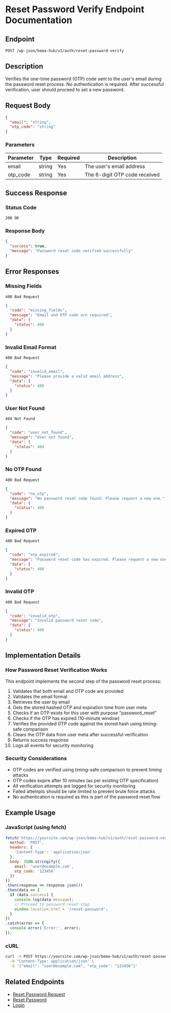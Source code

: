 # Reset Password Verify Endpoint Documentation

## Endpoint
```
POST /wp-json/bema-hub/v1/auth/reset-password-verify
```

## Description
Verifies the one-time password (OTP) code sent to the user's email during the password reset process. No authentication is required. After successful verification, user should proceed to set a new password.

## Request Body
```json
{
  "email": "string",
  "otp_code": "string"
}
```

### Parameters
| Parameter | Type   | Required | Description                   |
|-----------|--------|----------|-------------------------------|
| email     | string | Yes      | The user's email address      |
| otp_code  | string | Yes      | The 6-digit OTP code received |

## Success Response

### Status Code
```
200 OK
```

### Response Body
```json
{
  "success": true,
  "message": "Password reset code verified successfully"
}
```

## Error Responses

### Missing Fields
```
400 Bad Request
```
```json
{
  "code": "missing_fields",
  "message": "Email and OTP code are required",
  "data": {
    "status": 400
  }
}
```

### Invalid Email Format
```
400 Bad Request
```
```json
{
  "code": "invalid_email",
  "message": "Please provide a valid email address",
  "data": {
    "status": 400
  }
}
```

### User Not Found
```
404 Not Found
```
```json
{
  "code": "user_not_found",
  "message": "User not found",
  "data": {
    "status": 404
  }
}
```

### No OTP Found
```
400 Bad Request
```
```json
{
  "code": "no_otp",
  "message": "No password reset code found. Please request a new one.",
  "data": {
    "status": 400
  }
}
```

### Expired OTP
```
400 Bad Request
```
```json
{
  "code": "otp_expired",
  "message": "Password reset code has expired. Please request a new one.",
  "data": {
    "status": 400
  }
}
```

### Invalid OTP
```
400 Bad Request
```
```json
{
  "code": "invalid_otp",
  "message": "Invalid password reset code",
  "data": {
    "status": 400
  }
}
```

## Implementation Details

### How Password Reset Verification Works
This endpoint implements the second step of the password reset process:

1. Validates that both email and OTP code are provided
2. Validates the email format
3. Retrieves the user by email
4. Gets the stored hashed OTP and expiration time from user meta
5. Checks if an OTP exists for this user with purpose "password_reset"
6. Checks if the OTP has expired (10-minute window)
7. Verifies the provided OTP code against the stored hash using timing-safe comparison
8. Clears the OTP data from user meta after successful verification
9. Returns success response
10. Logs all events for security monitoring

### Security Considerations
- OTP codes are verified using timing-safe comparison to prevent timing attacks
- OTP codes expire after 10 minutes (as per existing OTP specification)
- All verification attempts are logged for security monitoring
- Failed attempts should be rate limited to prevent brute force attacks
- No authentication is required as this is part of the password reset flow

## Example Usage

### JavaScript (using fetch)
```javascript
fetch('https://yoursite.com/wp-json/bema-hub/v1/auth/reset-password-verify', {
  method: 'POST',
  headers: {
    'Content-Type': 'application/json'
  },
  body: JSON.stringify({
    email: 'user@example.com',
    otp_code: '123456'
  })
})
.then(response => response.json())
.then(data => {
  if (data.success) {
    console.log(data.message);
    // Proceed to password reset step
    window.location.href = '/reset-password';
  }
})
.catch(error => {
  console.error('Error:', error);
});
```

### cURL
```bash
curl -X POST https://yoursite.com/wp-json/bema-hub/v1/auth/reset-password-verify \
  -H "Content-Type: application/json" \
  -d '{"email": "user@example.com", "otp_code": "123456"}'
```

## Related Endpoints
- [Reset Password Request](endpoint-auth-reset-password-request.md)
- [Reset Password](endpoint-auth-reset-password.md)
- [Login](endpoint-auth-login.md)